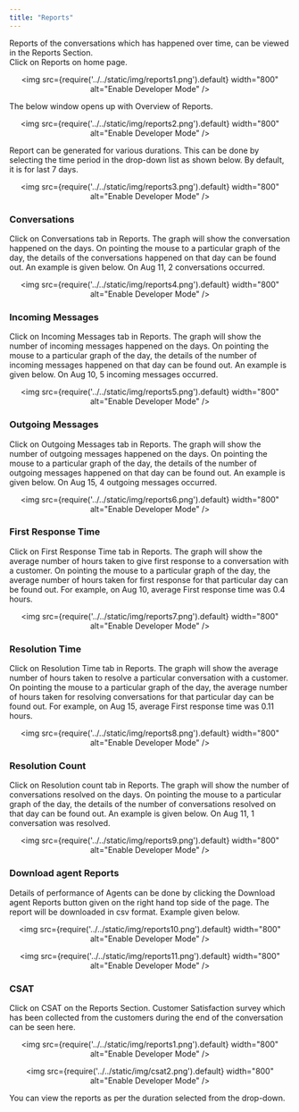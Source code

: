 ```yaml
---
title: "Reports"
---
```

Reports of the conversations which has happened over time, can be viewed in the Reports Section.   
Click on Reports on home page.  

<div align="center">

<img src={require('../../static/img/reports1.png').default} width="800" alt="Enable Developer Mode" />

</div>  

The below window opens up with Overview of Reports.   

<div align="center">

<img src={require('../../static/img/reports2.png').default} width="800" alt="Enable Developer Mode" />

</div>   

Report can be generated for various durations. This can be done by selecting the time period in the drop-down list as shown below. By default, it is for last 7 days.  

<div align="center">

<img src={require('../../static/img/reports3.png').default} width="800" alt="Enable Developer Mode" />

</div>    

### Conversations

Click on Conversations tab in Reports. The graph will show the conversation happened on the days. On pointing the mouse to a particular graph of the day, the details of the conversations happened on that day can be found out. An example is given below. On Aug 11, 2 conversations occurred.  

<div align="center">

<img src={require('../../static/img/reports4.png').default} width="800" alt="Enable Developer Mode" />

</div>   


### Incoming Messages

Click on Incoming Messages tab in Reports. The graph will show the number of incoming messages happened on the days. On pointing the mouse to a particular graph of the day, the details of the number of incoming messages happened on that day can be found out. An example is given below. On Aug 10, 5 incoming messages occurred.  

<div align="center">

<img src={require('../../static/img/reports5.png').default} width="800" alt="Enable Developer Mode" />

</div>   

### Outgoing Messages  

Click on Outgoing Messages tab in Reports. The graph will show the number of outgoing messages happened on the days. On pointing the mouse to a particular graph of the day, the details of the number of outgoing messages happened on that day can be found out. An example is given below. On Aug 15, 4 outgoing messages occurred. 

<div align="center">

<img src={require('../../static/img/reports6.png').default} width="800" alt="Enable Developer Mode" />

</div>    

### First Response Time  

Click on First Response Time tab in Reports. The graph will show the average number of hours taken to give first response to a conversation with a customer. On pointing the mouse to a particular graph of the day, the average number of hours taken for first response for that particular day can be found out. For example, on Aug 10, average First response time was 0.4 hours.  

<div align="center">

<img src={require('../../static/img/reports7.png').default} width="800" alt="Enable Developer Mode" />

</div>  

### Resolution Time

Click on Resolution Time tab in Reports. The graph will show the average number of hours taken to resolve a particular conversation with a customer. On pointing the mouse to a particular graph of the day, the average number of hours taken for resolving conversations for that particular day can be found out. For example, on Aug 15, average First response time was 0.11 hours.  

<div align="center">

<img src={require('../../static/img/reports8.png').default} width="800" alt="Enable Developer Mode" />

</div>  

### Resolution Count  

Click on Resolution count tab in Reports. The graph will show the number of conversations resolved on the days. On pointing the mouse to a particular graph of the day, the details of the number of conversations resolved on that day can be found out. An example is given below. On Aug 11, 1 conversation was resolved. 


<div align="center">

<img src={require('../../static/img/reports9.png').default} width="800" alt="Enable Developer Mode" />

</div>  


### Download agent Reports

Details of performance of Agents can be done by clicking the Download agent Reports button given on the right hand top side of the page.
The report will be downloaded in csv format. Example given below. 


<div align="center">

<img src={require('../../static/img/reports10.png').default} width="800" alt="Enable Developer Mode" />

</div>  

<div align="center">

<img src={require('../../static/img/reports11.png').default} width="800" alt="Enable Developer Mode" />

</div>  

### CSAT

Click on CSAT on the Reports Section.
Customer Satisfaction survey which has been collected from the customers during the end of the conversation can be seen here.

<div align="center">

<img src={require('../../static/img/reports1.png').default} width="800" alt="Enable Developer Mode" />

</div> 

<div align="center">

<img src={require('../../static/img/csat2.png').default} width="800" alt="Enable Developer Mode" />

</div>  

You can view the reports as per the duration selected from the drop-down.


